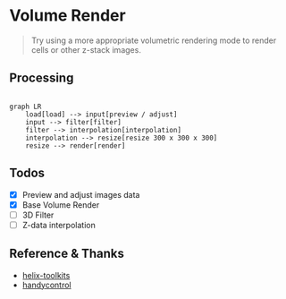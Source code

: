 # Volume Render

> Try using a more appropriate volumetric rendering mode to render cells or other z-stack images.

## Processing

```mermaid

graph LR
    load[load] --> input[preview / adjust]
    input --> filter[filter]
    filter --> interpolation[interpolation]
    interpolation --> resize[resize 300 x 300 x 300]
    resize --> render[render]
```

## Todos

- [x] Preview and adjust images data
- [x] Base Volume Render
- [ ] 3D Filter
- [ ] Z-data interpolation

## Reference & Thanks

- [helix-toolkits](https://github.com/helix-toolkit/helix-toolkit)
- [handycontrol](https://github.com/HandyOrg/HandyControl)